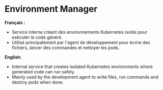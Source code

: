# Environment Manager

**Français :**
- Service interne créant des environnements Kubernetes isolés pour exécuter le code généré.
- Utilisé principalement par l'agent de développement pour écrire des fichiers, lancer des commandes et nettoyer les pods.

**English:**
- Internal service that creates isolated Kubernetes environments where generated code can run safely.
- Mainly used by the development agent to write files, run commands and destroy pods when done.
